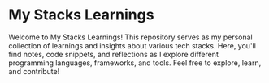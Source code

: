 # My Stacks Learnings

Welcome to My Stacks Learnings! This repository serves as my personal collection of learnings and insights about various tech stacks. Here, you'll find notes, code snippets, and reflections as I explore different programming languages, frameworks, and tools. Feel free to explore, learn, and contribute!
